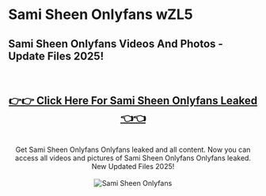 # Sami Sheen Onlyfans wZL5

<h2>Sami Sheen Onlyfans Videos And Photos - Update Files 2025!</h2>
<br>
<div align="center">
<h2><a href="https://213.232.235.80/live/video.php?q=sami-sheen-onlyfans" rel="nofollow">👉👉 Click Here For Sami Sheen Onlyfans Leaked 👈👈</a></h2>

<br>
Get Sami Sheen Onlyfans Onlyfans leaked and all content. Now you can access all videos and pictures of Sami Sheen Onlyfans Onlyfans leaked. New Updated Files 2025!
<br>
<br>
<a href="https://213.232.235.80/live/video.php?q=sami-sheen-onlyfans" rel="nofollow" data-target="animated-image.originalLink"><img src="https://i.imgur.com/dJHk4Zq.gif" alt="Sami Sheen Onlyfans" style="max-width: 100%; display: inline-block;" data-target="animated-image.originalImage"></a>
</div>
<br>